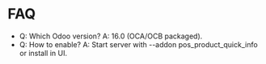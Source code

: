 # FAQ

- Q: Which Odoo version? A: 16.0 (OCA/OCB packaged).
- Q: How to enable? A: Start server with --addon pos_product_quick_info or install in UI.
